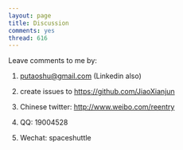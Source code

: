 ```yaml
---
layout: page
title: Discussion
comments: yes
thread: 616
---
```


Leave comments to me by:

1. putaoshu@gmail.com (Linkedin also)

2. create issues to https://github.com/JiaoXianjun

3. Chinese twitter: http://www.weibo.com/reentry

4. QQ: 19004528

5. Wechat: spaceshuttle

